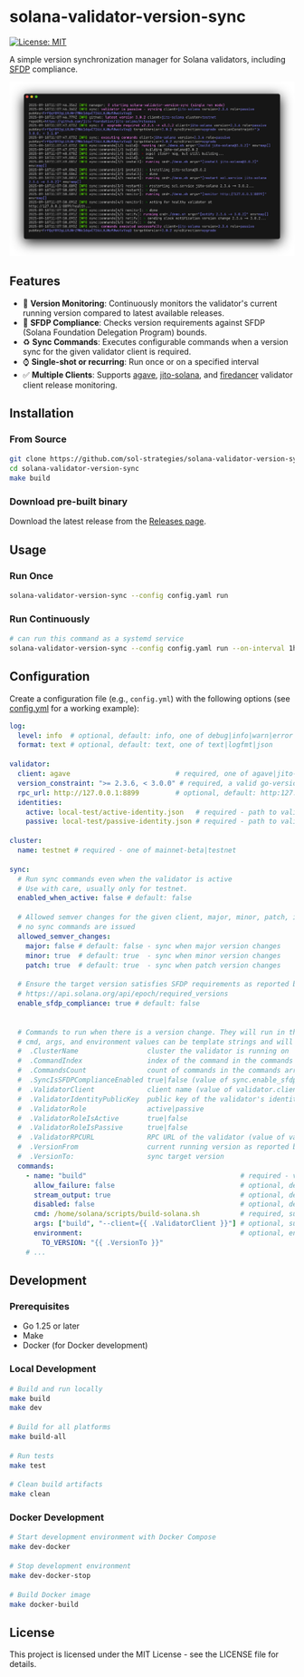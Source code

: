 # solana-validator-version-sync
[![License: MIT](https://img.shields.io/badge/License-MIT-yellow.svg)](https://opensource.org/licenses/MIT)

A simple version synchronization manager for Solana validators, including [SFDP](https://solana.org/delegation-program) compliance.

![solanna-validator-version-sync](freeze.png)


## Features

- 👀 **Version Monitoring**: Continuously monitors the validator's current running version compared to latest available releases.
- 👮 **SFDP Compliance**: Checks version requirements against SFDP (Solana Foundation Delegation Program) bounds.
- ♻️ **Sync Commands**: Executes configurable commands when a version sync for the given validator client is required.
- ⌚ **Single-shot or recurring**: Run once or on a specified interval
- ✅ **Multiple Clients**: Supports [agave](https://github.com/anza-xyz/agave), [jito-solana](https://github.com/jito-foundation/jito-solana/), and [firedancer](https://github.com/firedancer-io/firedancer) validator client release monitoring.

## Installation

### From Source

```bash
git clone https://github.com/sol-strategies/solana-validator-version-sync.git
cd solana-validator-version-sync
make build
```

### Download pre-built binary

Download the latest release from the [Releases page](https://github.com/sol-strategies/solana-validator-version-sync/releases).

## Usage

### Run Once

```bash
solana-validator-version-sync --config config.yaml run
```

### Run Continuously

```bash
# can run this command as a systemd service
solana-validator-version-sync --config config.yaml run --on-interval 1h
```

## Configuration

Create a configuration file (e.g., `config.yml`) with the following options (see [config.yml](config.yml) for a working example):

```yaml
log:
  level: info  # optional, default: info, one of debug|info|warn|error|fatal
  format: text # optional, default: text, one of text|logfmt|json

validator:
  client: agave                          # required, one of agave|jito-solana|firedancer
  version_constraint: ">= 2.3.6, < 3.0.0" # required, a valid go-version semver constraint string - ref https://github.com/hashicorp/go-version
  rpc_url: http://127.0.0.1:8899         # optional, default: http:127.0.0.1:8899 - local validator rpc URL
  identities:
    active: local-test/active-identity.json   # required - path to validator active keypair
    passive: local-test/passive-identity.json # required - path to validator passive keypair

cluster:
  name: testnet # required - one of mainnet-beta|testnet

sync:
  # Run sync commands even when the validator is active
  # Use with care, usually only for testnet.
  enabled_when_active: false # default: false

  # Allowed semver changes for the given client, major, minor, patch, if the target version doesn't satisfy these allowed changes
  # no sync commands are issued
  allowed_semver_changes:
    major: false # default: false - sync when major version changes
    minor: true  # default: true  - sync when minor version changes
    patch: true  # default: true  - sync when patch version changes

  # Ensure the target version satisfies SFDP requirements as reported by the API:
  # https://api.solana.org/api/epoch/required_versions
  enable_sfdp_compliance: true # default: false


  # Commands to run when there is a version change. They will run in the order they are declared.  
  # cmd, args, and environment values can be template strings and will be interpolated with the following variables:
  #  .ClusterName                 cluster the validator is running on
  #  .CommandIndex                index of the command in the commands array (zero-based)
  #  .CommandsCount               count of commands in the commands array
  #  .SyncIsSFDPComplianceEnabled true|false (value of sync.enable_sfdp_compliance)
  #  .ValidatorClient             client name (value of validator.client)
  #  .ValidatorIdentityPublicKey  public key of the validator's identity as reported by .ValidatorRPCURL
  #  .ValidatorRole               active|passive
  #  .ValidatorRoleIsActive       true|false
  #  .ValidatorRoleIsPassive      true|false
  #  .ValidatorRPCURL             RPC URL of the validator (value of validator.rpc_url)
  #  .VersionFrom                 current running version as reported by .ValidatorRPCURL
  #  .VersionTo:                  sync target version
  commands:
    - name: "build"                                      # required - vanity name for logging purposes
      allow_failure: false                               # optional, default:false - when true, errors are logged and subsequent commands executed
      stream_output: true                                # optional, default: false - when true, command output streamed
      disabled: false                                    # optional, default: false - when true, command skipped
      cmd: /home/solana/scripts/build-solana.sh          # required, supports templated string
      args: ["build", "--client={{ .ValidatorClient }}"] # optional, supports templated strings
      environment:                                       # optional, environment variables to pass to cmd, values support templated strings
        TO_VERSION: "{{ .VersionTo }}"
    # ...
```

## Development

### Prerequisites

- Go 1.25 or later
- Make
- Docker (for Docker development)

### Local Development

```bash
# Build and run locally
make build
make dev

# Build for all platforms
make build-all

# Run tests
make test

# Clean build artifacts
make clean
```

### Docker Development

```bash
# Start development environment with Docker Compose
make dev-docker

# Stop development environment
make dev-docker-stop

# Build Docker image
make docker-build
```

## License

This project is licensed under the MIT License - see the LICENSE file for details.
